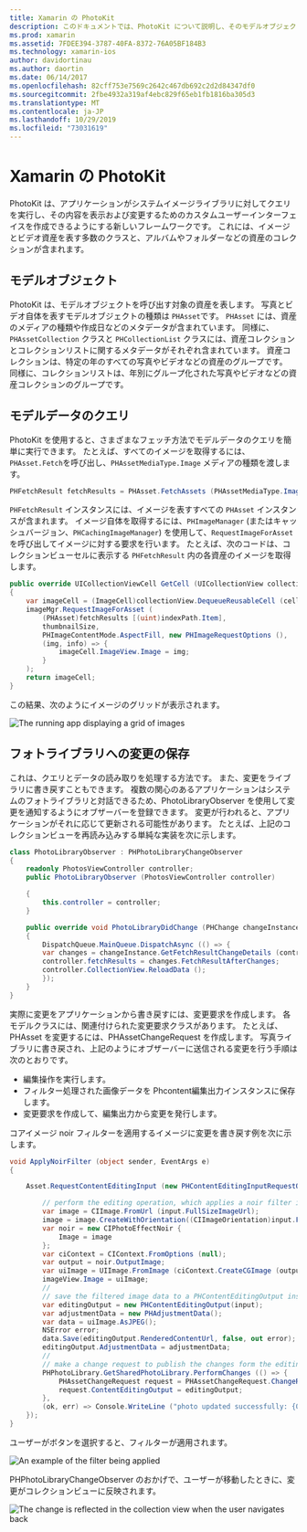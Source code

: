 ```yaml
---
title: Xamarin の PhotoKit
description: このドキュメントでは、PhotoKit について説明し、そのモデルオブジェクトについて説明し、モデルデータのクエリを実行し、変更をフォトライブラリに保存する方法について説明します。
ms.prod: xamarin
ms.assetid: 7FDEE394-3787-40FA-8372-76A05BF184B3
ms.technology: xamarin-ios
author: davidortinau
ms.author: daortin
ms.date: 06/14/2017
ms.openlocfilehash: 82cff753e7569c2642c467db692c2d2d84347df0
ms.sourcegitcommit: 2fbe4932a319af4ebc829f65eb1fb1816ba305d3
ms.translationtype: MT
ms.contentlocale: ja-JP
ms.lasthandoff: 10/29/2019
ms.locfileid: "73031619"
---
```

# <a name="photokit-in-xamarinios"></a>Xamarin の PhotoKit

PhotoKit は、アプリケーションがシステムイメージライブラリに対してクエリを実行し、その内容を表示および変更するためのカスタムユーザーインターフェイスを作成できるようにする新しいフレームワークです。 これには、イメージとビデオ資産を表す多数のクラスと、アルバムやフォルダーなどの資産のコレクションが含まれます。

## <a name="model-objects"></a>モデルオブジェクト

PhotoKit は、モデルオブジェクトを呼び出す対象の資産を表します。 写真とビデオ自体を表すモデルオブジェクトの種類は `PHAsset`です。 `PHAsset` には、資産のメディアの種類や作成日などのメタデータが含まれています。
同様に、`PHAssetCollection` クラスと `PHCollectionList` クラスには、資産コレクションとコレクションリストに関するメタデータがそれぞれ含まれています。 資産コレクションは、特定の年のすべての写真やビデオなどの資産のグループです。 同様に、コレクションリストは、年別にグループ化された写真やビデオなどの資産コレクションのグループです。

## <a name="querying-model-data"></a>モデルデータのクエリ

PhotoKit を使用すると、さまざまなフェッチ方法でモデルデータのクエリを簡単に実行できます。 たとえば、すべてのイメージを取得するには、`PHAsset.Fetch`を呼び出し、`PHAssetMediaType.Image` メディアの種類を渡します。

```csharp
PHFetchResult fetchResults = PHAsset.FetchAssets (PHAssetMediaType.Image, null);
```

`PHFetchResult` インスタンスには、イメージを表すすべての `PHAsset` インスタンスが含まれます。 イメージ自体を取得するには、`PHImageManager` (またはキャッシュバージョン、`PHCachingImageManager`) を使用して、`RequestImageForAsset`を呼び出してイメージに対する要求を行います。 たとえば、次のコードは、コレクションビューセルに表示する `PHFetchResult` 内の各資産のイメージを取得します。

```csharp
public override UICollectionViewCell GetCell (UICollectionView collectionView, NSIndexPath indexPath)
{
    var imageCell = (ImageCell)collectionView.DequeueReusableCell (cellId, indexPath);
    imageMgr.RequestImageForAsset (
        (PHAsset)fetchResults [(uint)indexPath.Item],
        thumbnailSize,
        PHImageContentMode.AspectFill, new PHImageRequestOptions (),
        (img, info) => {
            imageCell.ImageView.Image = img;
        }
    );
    return imageCell;
}
```

この結果、次のようにイメージのグリッドが表示されます。

![](photokit-images/image4.png "The running app displaying a grid of images")

## <a name="saving-changes-to-the-photo-library"></a>フォトライブラリへの変更の保存

これは、クエリとデータの読み取りを処理する方法です。 また、変更をライブラリに書き戻すこともできます。 複数の関心のあるアプリケーションはシステムのフォトライブラリと対話できるため、PhotoLibraryObserver を使用して変更を通知するようにオブザーバーを登録できます。 変更が行われると、アプリケーションがそれに応じて更新される可能性があります。 たとえば、上記のコレクションビューを再読み込みする単純な実装を次に示します。

```csharp
class PhotoLibraryObserver : PHPhotoLibraryChangeObserver
{
    readonly PhotosViewController controller;
    public PhotoLibraryObserver (PhotosViewController controller)

    {
        this.controller = controller;
    }

    public override void PhotoLibraryDidChange (PHChange changeInstance)
    {
        DispatchQueue.MainQueue.DispatchAsync (() => {
        var changes = changeInstance.GetFetchResultChangeDetails (controller.fetchResults);
        controller.fetchResults = changes.FetchResultAfterChanges;
        controller.CollectionView.ReloadData ();
        });
    }
}
```

実際に変更をアプリケーションから書き戻すには、変更要求を作成します。 各モデルクラスには、関連付けられた変更要求クラスがあります。 たとえば、PHAsset を変更するには、PHAssetChangeRequest を作成します。 写真ライブラリに書き戻され、上記のようにオブザーバーに送信される変更を行う手順は次のとおりです。

- 編集操作を実行します。
- フィルター処理された画像データを Phcontent編集出力インスタンスに保存します。
- 変更要求を作成して、編集出力から変更を発行します。

コアイメージ noir フィルターを適用するイメージに変更を書き戻す例を次に示します。

```csharp
void ApplyNoirFilter (object sender, EventArgs e)
{

    Asset.RequestContentEditingInput (new PHContentEditingInputRequestOptions (), (input, options) => {

        // perform the editing operation, which applies a noir filter in this case
        var image = CIImage.FromUrl (input.FullSizeImageUrl);
        image = image.CreateWithOrientation((CIImageOrientation)input.FullSizeImageOrientation);
        var noir = new CIPhotoEffectNoir {
            Image = image
        };
        var ciContext = CIContext.FromOptions (null);
        var output = noir.OutputImage;
        var uiImage = UIImage.FromImage (ciContext.CreateCGImage (output, output.Extent));
        imageView.Image = uiImage;
        //
        // save the filtered image data to a PHContentEditingOutput instance
        var editingOutput = new PHContentEditingOutput(input);
        var adjustmentData = new PHAdjustmentData();
        var data = uiImage.AsJPEG();
        NSError error;
        data.Save(editingOutput.RenderedContentUrl, false, out error);
        editingOutput.AdjustmentData = adjustmentData;
        //
        // make a change request to publish the changes form the editing output
        PHPhotoLibrary.GetSharedPhotoLibrary.PerformChanges (() => {
            PHAssetChangeRequest request = PHAssetChangeRequest.ChangeRequest(Asset);
            request.ContentEditingOutput = editingOutput;
        },
        (ok, err) => Console.WriteLine ("photo updated successfully: {0}", ok));
    });
}
```

ユーザーがボタンを選択すると、フィルターが適用されます。

![](photokit-images/image5.png "An example of the filter being applied")

PHPhotoLibraryChangeObserver のおかげで、ユーザーが移動したときに、変更がコレクションビューに反映されます。

![](photokit-images/image6.png "The change is reflected in the collection view when the user navigates back")
